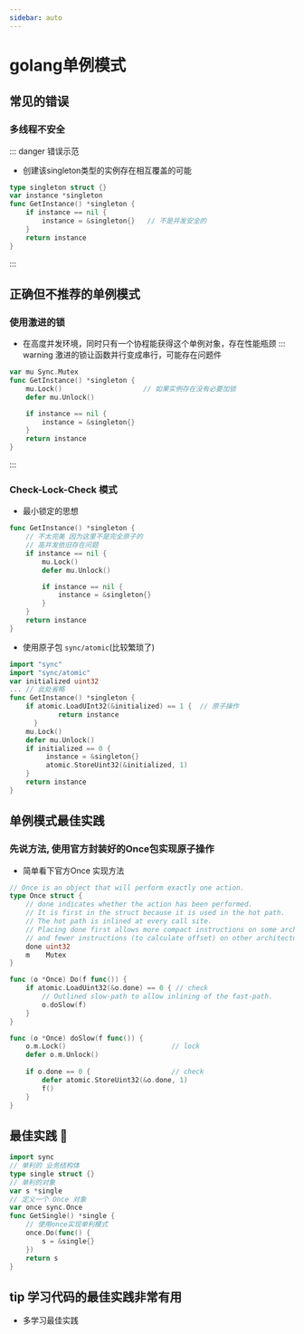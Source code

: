 ```yaml
---
sidebar: auto
---
```


# golang单例模式

## 常见的错误

### 多线程不安全
::: danger 错误示范
- 创建该singleton类型的实例存在相互覆盖的可能
~~~go
type singleton struct {}
var instance *singleton
func GetInstance() *singleton {
	if instance == nil {
		instance = &singleton{}   // 不是并发安全的
	}
	return instance
}
~~~
:::

## 正确但不推荐的单例模式

### 使用激进的锁
- 在高度并发环境，同时只有一个协程能获得这个单例对象，存在性能瓶颈
::: warning 激进的锁让函数并行变成串行，可能存在问题件
~~~go
var mu Sync.Mutex
func GetInstance() *singleton {
    mu.Lock()                    // 如果实例存在没有必要加锁
    defer mu.Unlock()

    if instance == nil {
        instance = &singleton{}
    }
    return instance
}
~~~
:::

### Check-Lock-Check 模式
- 最小锁定的思想
~~~go
func GetInstance() *singleton {
    // 不太完美 因为这里不是完全原子的
    // 高并发依旧存在问题
    if instance == nil {     
        mu.Lock()
        defer mu.Unlock()

        if instance == nil {
            instance = &singleton{}
        }
    }
    return instance
}
~~~
- 使用原子包 `sync/atomic`(比较繁琐了)
~~~go
import "sync"
import "sync/atomic"
var initialized uint32
... // 此处省略
func GetInstance() *singleton {
    if atomic.LoadUInt32(&initialized) == 1 {  // 原子操作 
		    return instance
	  }
    mu.Lock()
    defer mu.Unlock()
    if initialized == 0 {
         instance = &singleton{}
         atomic.StoreUint32(&initialized, 1)
    }
    return instance
}
~~~

## 单例模式最佳实践
### 先说方法, 使用官方封装好的Once包实现原子操作
- 简单看下官方Once 实现方法
~~~go
// Once is an object that will perform exactly one action.
type Once struct {
	// done indicates whether the action has been performed.
	// It is first in the struct because it is used in the hot path.
	// The hot path is inlined at every call site.
	// Placing done first allows more compact instructions on some architectures (amd64/x86),
	// and fewer instructions (to calculate offset) on other architectures.
	done uint32
	m    Mutex
}

func (o *Once) Do(f func()) {
	if atomic.LoadUint32(&o.done) == 0 { // check
		// Outlined slow-path to allow inlining of the fast-path.
		o.doSlow(f)
	}
}

func (o *Once) doSlow(f func()) {
	o.m.Lock()                          // lock
	defer o.m.Unlock()
	
	if o.done == 0 {                    // check
		defer atomic.StoreUint32(&o.done, 1)
		f()
	}
}
~~~

## 最佳实践 :100:
~~~go
import sync
// 单利的 业务结构体
type single struct {}
// 单利的对象
var s *single
// 定义一个 Once 对象
var once sync.Once
func GetSingle() *single {
    // 使用once实现单利模式
    once.Do(func() {
        s = &single{}
    })
    return s
}
~~~

## tip 学习代码的最佳实践非常有用
- 多学习最佳实践